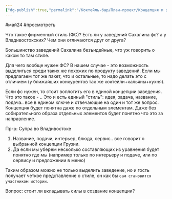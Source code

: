 ```yaml
---
{"dg-publish":true,"permalink":"/Коктейль-бар/План-проект/Концепция и фирменный стиль/"}
---
```


#май24 #просмотреть 

Что такое фирменный стиль (ФС)? 
Есть ли у заведений Сахалина фс? а у Владивостокских?
Чем они отличаются друг от друга? 

Большинство заведений Сахалина безъидейные, что уж говорить о каком то там стиле. 

Для чего вообще нужен ФС? 
В нашем случае - это возможность выделиться среди таких же похожих по продукту заведений. 
Если мы предлагаем тот же пакет, что и остальные, то надо делать это с отличием (у ближайших конкурентов так же коктейли+кальяны+кухня). 


Если фс нужен, то стоит воплотить его в единой концепции заведения. Что это такое - .. 
Это и есть единый "стиль": идея, задача, название, подача.. все в едином ключе и отвечающие на один и тот же вопрос. Концепция будет понятна даже по отдельным элементам. Даже без собирательного образа отдельных элементов будет понятно что это за направление.

Пр-р: Супра во Владивостоке
1. Название, подачи, интерьер, блюда, сервис.. все говорит о выбранной концепции Грузии. 
2. Да если мы уберем несколько составляющих из уравнения будет понятно где мы (например только по интерьеру и подаче, или по сервису и предложении в меню)

Таким образом можно не только выделить заведение, но и гость получает четкое представление о стиле, он как бы `сам становится участником истории`.

Вопрос: стоит ли вкладывать силы в создание концепции? 